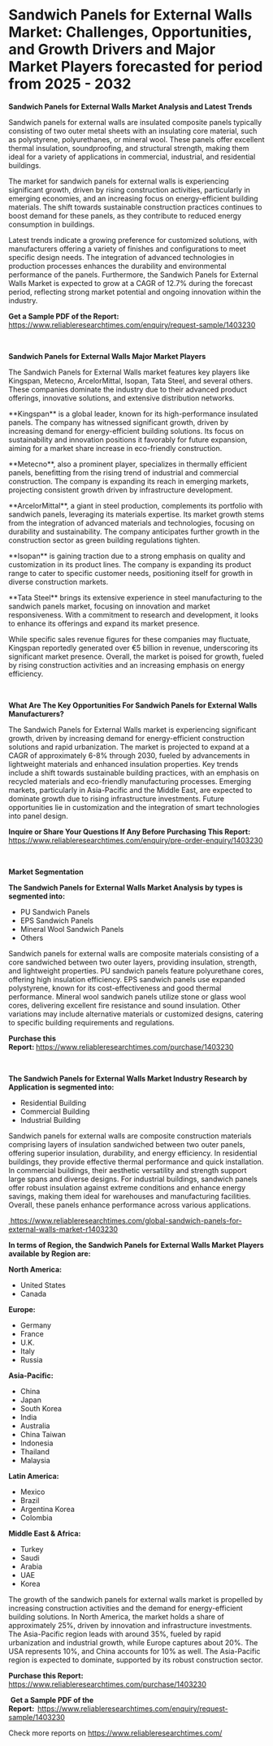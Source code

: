 <p><h1>Sandwich Panels for External Walls Market: Challenges, Opportunities, and Growth Drivers and Major Market Players forecasted for period from 2025 - 2032</h1></p><p><strong>Sandwich Panels for External Walls Market Analysis and Latest Trends</strong></p>
<p><p>Sandwich panels for external walls are insulated composite panels typically consisting of two outer metal sheets with an insulating core material, such as polystyrene, polyurethanes, or mineral wool. These panels offer excellent thermal insulation, soundproofing, and structural strength, making them ideal for a variety of applications in commercial, industrial, and residential buildings. </p><p>The market for sandwich panels for external walls is experiencing significant growth, driven by rising construction activities, particularly in emerging economies, and an increasing focus on energy-efficient building materials. The shift towards sustainable construction practices continues to boost demand for these panels, as they contribute to reduced energy consumption in buildings. </p><p>Latest trends indicate a growing preference for customized solutions, with manufacturers offering a variety of finishes and configurations to meet specific design needs. The integration of advanced technologies in production processes enhances the durability and environmental performance of the panels. Furthermore, the Sandwich Panels for External Walls Market is expected to grow at a CAGR of 12.7% during the forecast period, reflecting strong market potential and ongoing innovation within the industry.</p></p>
<p><strong>Get a Sample PDF of the Report:&nbsp;</strong> <a href="https://www.reliableresearchtimes.com/enquiry/request-sample/1403230?utm_campaign=1994&utm_medium=2&utm_source=Github&utm_content=ia&utm_term=12012025&utm_id=sandwich-panels-for-external-walls">https://www.reliableresearchtimes.com/enquiry/request-sample/1403230</a></p>
<p>&nbsp;</p>
<p><strong>Sandwich Panels for External Walls Major Market Players</strong></p>
<p><p>The Sandwich Panels for External Walls market features key players like Kingspan, Metecno, ArcelorMittal, Isopan, Tata Steel, and several others. These companies dominate the industry due to their advanced product offerings, innovative solutions, and extensive distribution networks.</p><p>**Kingspan** is a global leader, known for its high-performance insulated panels. The company has witnessed significant growth, driven by increasing demand for energy-efficient building solutions. Its focus on sustainability and innovation positions it favorably for future expansion, aiming for a market share increase in eco-friendly construction.</p><p>**Metecno**, also a prominent player, specializes in thermally efficient panels, benefitting from the rising trend of industrial and commercial construction. The company is expanding its reach in emerging markets, projecting consistent growth driven by infrastructure development.</p><p>**ArcelorMittal**, a giant in steel production, complements its portfolio with sandwich panels, leveraging its materials expertise. Its market growth stems from the integration of advanced materials and technologies, focusing on durability and sustainability. The company anticipates further growth in the construction sector as green building regulations tighten.</p><p>**Isopan** is gaining traction due to a strong emphasis on quality and customization in its product lines. The company is expanding its product range to cater to specific customer needs, positioning itself for growth in diverse construction markets.</p><p>**Tata Steel** brings its extensive experience in steel manufacturing to the sandwich panels market, focusing on innovation and market responsiveness. With a commitment to research and development, it looks to enhance its offerings and expand its market presence.</p><p>While specific sales revenue figures for these companies may fluctuate, Kingspan reportedly generated over €5 billion in revenue, underscoring its significant market presence. Overall, the market is poised for growth, fueled by rising construction activities and an increasing emphasis on energy efficiency.</p></p>
<p>&nbsp;</p>
<p><strong>What Are The Key Opportunities For Sandwich Panels for External Walls Manufacturers?</strong></p>
<p><p>The Sandwich Panels for External Walls market is experiencing significant growth, driven by increasing demand for energy-efficient construction solutions and rapid urbanization. The market is projected to expand at a CAGR of approximately 6-8% through 2030, fueled by advancements in lightweight materials and enhanced insulation properties. Key trends include a shift towards sustainable building practices, with an emphasis on recycled materials and eco-friendly manufacturing processes. Emerging markets, particularly in Asia-Pacific and the Middle East, are expected to dominate growth due to rising infrastructure investments. Future opportunities lie in customization and the integration of smart technologies into panel design.</p></p>
<p><strong>Inquire or Share Your Questions If Any Before Purchasing This Report:</strong> <a href="https://www.reliableresearchtimes.com/enquiry/pre-order-enquiry/1403230?utm_campaign=1994&utm_medium=2&utm_source=Github&utm_content=ia&utm_term=12012025&utm_id=sandwich-panels-for-external-walls">https://www.reliableresearchtimes.com/enquiry/pre-order-enquiry/1403230</a></p>
<p>&nbsp;</p>
<p><strong>Market Segmentation</strong></p>
<p><strong>The Sandwich Panels for External Walls Market Analysis by types is segmented into:</strong></p>
<p><ul><li>PU Sandwich Panels</li><li>EPS Sandwich Panels</li><li>Mineral Wool Sandwich Panels</li><li>Others</li></ul></p>
<p><p>Sandwich panels for external walls are composite materials consisting of a core sandwiched between two outer layers, providing insulation, strength, and lightweight properties. PU sandwich panels feature polyurethane cores, offering high insulation efficiency. EPS sandwich panels use expanded polystyrene, known for its cost-effectiveness and good thermal performance. Mineral wool sandwich panels utilize stone or glass wool cores, delivering excellent fire resistance and sound insulation. Other variations may include alternative materials or customized designs, catering to specific building requirements and regulations.</p></p>
<p><strong>Purchase this Report:&nbsp;</strong><a href="https://www.reliableresearchtimes.com/purchase/1403230?utm_campaign=1994&utm_medium=2&utm_source=Github&utm_content=ia&utm_term=12012025&utm_id=sandwich-panels-for-external-walls">https://www.reliableresearchtimes.com/purchase/1403230</a></p>
<p>&nbsp;</p>
<p><strong>The Sandwich Panels for External Walls Market Industry Research by Application is segmented into:</strong></p>
<p><ul><li>Residential Building</li><li>Commercial Building</li><li>Industrial Building</li></ul></p>
<p><p>Sandwich panels for external walls are composite construction materials comprising layers of insulation sandwiched between two outer panels, offering superior insulation, durability, and energy efficiency. In residential buildings, they provide effective thermal performance and quick installation. In commercial buildings, their aesthetic versatility and strength support large spans and diverse designs. For industrial buildings, sandwich panels offer robust insulation against extreme conditions and enhance energy savings, making them ideal for warehouses and manufacturing facilities. Overall, these panels enhance performance across various applications.</p></p>
<p><a href="https://www.reliableresearchtimes.com/global-sandwich-panels-for-external-walls-market-r1403230?utm_campaign=1994&utm_medium=2&utm_source=Github&utm_content=ia&utm_term=12012025&utm_id=sandwich-panels-for-external-walls">&nbsp;https://www.reliableresearchtimes.com/global-sandwich-panels-for-external-walls-market-r1403230</a></p>
<p><strong>In terms of Region, the Sandwich Panels for External Walls Market Players available by Region are:</strong></p>
<p>
    <p> <strong> North America: </strong>
        <ul>
            <li>United States</li>
            <li>Canada</li>
        </ul>
        </p> 
    <p> <strong> Europe: </strong>
        <ul>
            <li>Germany</li>
            <li>France</li>
            <li>U.K.</li>
            <li>Italy</li>
            <li>Russia</li>
        </ul>
        </p> 
    <p> <strong> Asia-Pacific: </strong>
        <ul>
            <li>China</li>
            <li>Japan</li>
            <li>South Korea</li>
            <li>India</li>
            <li>Australia</li>
            <li>China Taiwan</li>
            <li>Indonesia</li>
            <li>Thailand</li>
            <li>Malaysia</li>
        </ul>
        </p> 
    <p> <strong> Latin America: </strong>
        <ul>
            <li>Mexico</li>
            <li>Brazil</li>
            <li>Argentina Korea</li>
            <li>Colombia</li>
        </ul>
        </p> 
    <p> <strong> Middle East & Africa: </strong>
        <ul>
            <li>Turkey</li>
            <li>Saudi</li>
            <li>Arabia</li>
            <li>UAE</li>
            <li>Korea</li>
        </ul>
    </p>
    </p>
<p><p>The growth of the sandwich panels for external walls market is propelled by increasing construction activities and the demand for energy-efficient building solutions. In North America, the market holds a share of approximately 25%, driven by innovation and infrastructure investments. The Asia-Pacific region leads with around 35%, fueled by rapid urbanization and industrial growth, while Europe captures about 20%. The USA represents 10%, and China accounts for 10% as well. The Asia-Pacific region is expected to dominate, supported by its robust construction sector.</p></p>
<p><strong>Purchase this Report: </strong><a href="https://www.reliableresearchtimes.com/purchase/1403230?utm_campaign=1994&utm_medium=2&utm_source=Github&utm_content=ia&utm_term=12012025&utm_id=sandwich-panels-for-external-walls">https://www.reliableresearchtimes.com/purchase/1403230</a></p>
<p>&nbsp;<strong>Get a Sample PDF of the Report:&nbsp;&nbsp;</strong><a href="https://www.reliableresearchtimes.com/enquiry/request-sample/1403230?utm_campaign=1994&utm_medium=2&utm_source=Github&utm_content=ia&utm_term=12012025&utm_id=sandwich-panels-for-external-walls">https://www.reliableresearchtimes.com/enquiry/request-sample/1403230</a></p>
<p><strong></strong></p>
<p>Check more reports on <a href="https://www.reliableresearchtimes.com/?utm_campaign=1994&utm_medium=2&utm_source=Github&utm_content=ia&utm_term=12012025&utm_id=sandwich-panels-for-external-walls">https://www.reliableresearchtimes.com/</a></p>